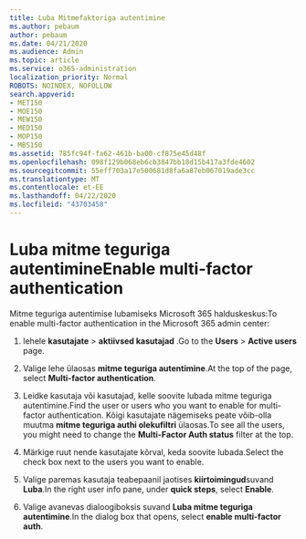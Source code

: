 ```yaml
---
title: Luba Mitmefaktoriga autentimine
ms.author: pebaum
author: pebaum
ms.date: 04/21/2020
ms.audience: Admin
ms.topic: article
ms.service: o365-administration
localization_priority: Normal
ROBOTS: NOINDEX, NOFOLLOW
search.appverid:
- MET150
- MOE150
- MEW150
- MED150
- MOP150
- MBS150
ms.assetid: 785fc94f-fa62-461b-ba00-cf875e45d48f
ms.openlocfilehash: 098f129b068eb6cb3847bb18d15b417a3fde4602
ms.sourcegitcommit: 55eff703a17e500681d8fa6a87eb067019ade3cc
ms.translationtype: MT
ms.contentlocale: et-EE
ms.lasthandoff: 04/22/2020
ms.locfileid: "43703458"
---
```

# <a name="enable-multi-factor-authentication"></a><span data-ttu-id="dab5d-102">Luba mitme teguriga autentimine</span><span class="sxs-lookup"><span data-stu-id="dab5d-102">Enable multi-factor authentication</span></span>

<span data-ttu-id="dab5d-103">Mitme teguriga autentimise lubamiseks Microsoft 365 halduskeskus:</span><span class="sxs-lookup"><span data-stu-id="dab5d-103">To enable multi-factor authentication in the Microsoft 365 admin center:</span></span>

1. <span data-ttu-id="dab5d-104">lehele **kasutajate** \> **aktiivsed kasutajad** .</span><span class="sxs-lookup"><span data-stu-id="dab5d-104">Go to the **Users** \> **Active users** page.</span></span>
    
2. <span data-ttu-id="dab5d-105">Valige lehe ülaosas **mitme teguriga autentimine**.</span><span class="sxs-lookup"><span data-stu-id="dab5d-105">At the top of the page, select **Multi-factor authentication**.</span></span> 
    
3. <span data-ttu-id="dab5d-106">Leidke kasutaja või kasutajad, kelle soovite lubada mitme teguriga autentimine.</span><span class="sxs-lookup"><span data-stu-id="dab5d-106">Find the user or users who you want to enable for multi-factor authentication.</span></span> <span data-ttu-id="dab5d-107">Kõigi kasutajate nägemiseks peate võib-olla muutma **mitme teguriga authi olekufiltri** ülaosas.</span><span class="sxs-lookup"><span data-stu-id="dab5d-107">To see all the users, you might need to change the **Multi-Factor Auth status** filter at the top.</span></span>
    
4. <span data-ttu-id="dab5d-108">Märkige ruut nende kasutajate kõrval, keda soovite lubada.</span><span class="sxs-lookup"><span data-stu-id="dab5d-108">Select the check box next to the users you want to enable.</span></span>
    
5.  <span data-ttu-id="dab5d-109">Valige paremas kasutaja teabepaanil jaotises **kiirtoimingud**suvand **Luba**.</span><span class="sxs-lookup"><span data-stu-id="dab5d-109">In the right user info pane, under **quick steps**, select **Enable**.</span></span> 
    
6. <span data-ttu-id="dab5d-110">Valige avanevas dialoogiboksis suvand **Luba mitme teguriga autentimine**.</span><span class="sxs-lookup"><span data-stu-id="dab5d-110">In the dialog box that opens, select **enable multi-factor auth**.</span></span> 
    

